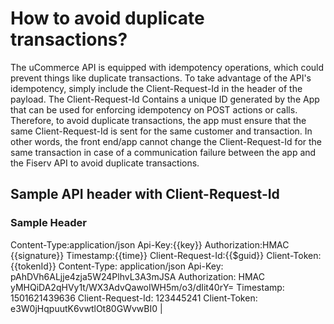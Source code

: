 
# How to avoid duplicate transactions?

The uCommerce API is equipped with idempotency operations, which could prevent things like duplicate transactions. To take advantage of the API's idempotency, simply include the Client-Request-Id in the header of the payload. The Client-Request-Id Contains a unique ID generated by the App that can be used for enforcing idempotency on POST actions or calls. Therefore, to avoid duplicate transactions, the app must ensure that the same Client-Request-Id is sent for the same customer and transaction. In other words, the front end/app cannot change the Client-Request-Id for the same transaction in case of a communication failure between the app and the Fiserv API to avoid duplicate transactions.

## Sample API header with Client-Request-Id

### Sample Header


Content-Type:application/json
Api-Key:{{key}}
Authorization:HMAC {{signature}}
Timestamp:{{time}}
Client-Request-Id:{{$guid}}
Client-Token: {{tokenId}}
Content-Type: application/json
Api-Key: pAhDVh6ALjje4zja5W24PlhvL3A3mJSA
Authorization: HMAC yMHQiDA2qHVy1t/WX3AdvQawoIWH5m/o3/dIit40rY=
Timestamp: 1501621439636
Client-Request-Id: 123445241
Client-Token: e3W0jHqpuutK6vwtlOt80GWvwBI0 |
